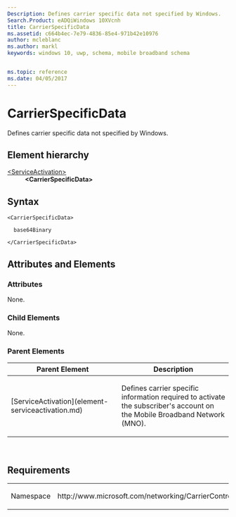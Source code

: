 ```yaml
---
Description: Defines carrier specific data not specified by Windows.
Search.Product: eADQiWindows 10XVcnh
title: CarrierSpecificData
ms.assetid: c664b4ec-7e79-4836-85e4-971b42e10976
author: mcleblanc
ms.author: markl
keywords: windows 10, uwp, schema, mobile broadband schema


ms.topic: reference
ms.date: 04/05/2017
---
```


# CarrierSpecificData


Defines carrier specific data not specified by Windows.

## Element hierarchy

<dl>
<dt><a href="element-serviceactivation.md">&lt;ServiceActivation&gt;</a></dt>
<dd><b>&lt;CarrierSpecificData&gt;</b></dd>
</dl>

## Syntax

``` syntax
<CarrierSpecificData>

  base64Binary

</CarrierSpecificData>
```

## Attributes and Elements


### Attributes

None.

### Child Elements

None.

### Parent Elements

<table>
<colgroup>
<col width="50%" />
<col width="50%" />
</colgroup>
<thead>
<tr class="header">
<th>Parent Element</th>
<th>Description</th>
</tr>
</thead>
<tbody>
<tr class="odd">
<td>[ServiceActivation](element-serviceactivation.md)</td>
<td><p>Defines carrier specific information required to activate the subscriber's account on the Mobile Broadband Network (MNO).</p></td>
</tr>
</tbody>
</table>

 

## Requirements

<table>
<colgroup>
<col width="50%" />
<col width="50%" />
</colgroup>
<tbody>
<tr class="odd">
<td><p>Namespace</p></td>
<td><p>http://www.microsoft.com/networking/CarrierControl/WWAN/v1</p></td>
</tr>
</tbody>
</table>

 

 




